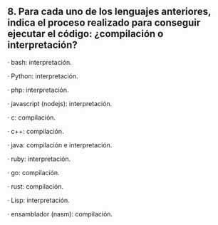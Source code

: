 ## 8. Para cada uno de los lenguajes anteriores, indica el proceso realizado para conseguir ejecutar el código: ¿compilación o interpretación?
· bash: interpretación.

· Python: interpretación.

· php: interpretación.

· javascript (nodejs): interpretación.

· c: compilación. 

· c++: compilación.

· java: compilación e interpretación.

· ruby: interpretación.

· go: compilación.

· rust: compilación.

· Lisp: interpretación.

· ensamblador (nasm): compilación.
